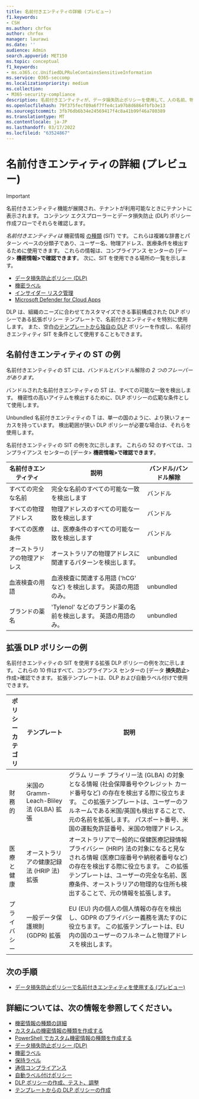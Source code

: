 ```yaml
---
title: 名前付きエンティティの詳細 (プレビュー)
f1.keywords:
- CSH
ms.author: chrfox
author: chrfox
manager: laurawi
ms.date: ''
audience: Admin
search.appverid: MET150
ms.topic: conceptual
f1_keywords:
- ms.o365.cc.UnifiedDLPRuleContainsSensitiveInformation
ms.service: O365-seccomp
ms.localizationpriority: medium
ms.collection:
- M365-security-compliance
description: 名前付きエンティティが、データ損失防止ポリシーを使用して、人の名前、物理的な住所、医療用語を含む機密アイテムを検出する方法について説明します。
ms.openlocfilehash: 79f375fecf09a6f7ffe4c1a97b8d6864fbfb3e13
ms.sourcegitcommit: 3fb76db6b34e24569417f4c8a41b99f46a780389
ms.translationtype: MT
ms.contentlocale: ja-JP
ms.lasthandoff: 03/17/2022
ms.locfileid: "63524867"
---
```

# <a name="learn-about-named-entities-preview"></a>名前付きエンティティの詳細 (プレビュー)

> [!IMPORTANT]
> 名前付きエンティティ機能が展開され、テナントが利用可能なときにテナントに表示されます。 コンテンツ エクスプローラーとデータ損失防止 (DLP) ポリシー作成フローでそれらを確認します。 

*名前付きエンティティは* 機密情報 [の種類](sensitive-information-type-learn-about.md) (SIT) です。 これらは複雑な辞書とパターン ベースの分類子であり、ユーザー名、物理アドレス、医療条件を検出するために使用できます。 これらの情報は、コンプライアンス センターの [データ> **機密情報>で確認できます**。 次に、SIT を使用できる場所の一覧を示します。

- [データ損失防止ポリシー (DLP)](dlp-learn-about-dlp.md) 
- [機密ラベル](sensitivity-labels.md)
- [インサイダー リスク管理](insider-risk-management-solution-overview.md)
- [Microsoft Defender for Cloud Apps](/cloud-app-security/what-is-cloud-app-security)

DLP は、組織のニーズに合わせてカスタマイズできる事前構成された DLP ポリシーである拡張ポリシー テンプレートで、名前付きエンティティを特別に使用します。 また、空白[のテンプレートから独自の DLP](create-test-tune-dlp-policy.md) ポリシーを[](create-a-dlp-policy-from-a-template.md)作成し、名前付きエンティティ SIT を条件として使用することもできます。

<!-- There are many other SITs that detect strings like social security, credit card, or bank account numbers to identify sensitive items. For more information, see [Sensitive information types entity definitions](sensitive-information-type-entity-definitions.md).-->



## <a name="examples-of-named-entity-sits"></a>名前付きエンティティの ST の例

名前付きエンティティの ST には、バンドルとバンドル解除の *2 つのフレーバーがあります。*

バンドルされた名前付きエンティティの ST は、すべての可能な一致を検出します。 機密性の高いアイテムを検出するために、DLP ポリシーの広範な条件として使用します。

Unbundled 名前付きエンティティの T は、単一の国のように、より狭いフォーカスを持っています。 検出範囲が狭い DLP ポリシーが必要な場合は、それらを使用します。
 
名前付きエンティティの SIT の例を次に示します。 これらの 52 のすべては、コンプライアンス センターの [データ> **機密情報>で確認できます**。

|名前付きエンティティ |説明  |バンドル/バンドル解除  |
|---------|---------|---------|
|すべての完全な名前    |完全な名前のすべての可能な一致を検出します         |   バンドル      |
|すべての物理アドレス    |物理アドレスのすべての可能な一致を検出します     | バンドル |
|すべての医療条件    |は、医療条件のすべての可能な一致を検出します |バンドル |
|オーストラリアの物理アドレス |  オーストラリアの物理アドレスに関連するパターンを検出します。 |unbundled |
|血液検査の用語     |血液検査に関連する用語 ('hCG' など) を検出します。 英語の用語のみ。      |unbundled |
|ブランドの薬名     |'Tylenol' などのブランド薬の名前を検出します。 英語の用語のみ。         |unbundled |

## <a name="examples-of-enhanced-dlp-policies"></a>拡張 DLP ポリシーの例

名前付きエンティティの SIT を使用する拡張 DLP ポリシーの例を次に示します。 これらの 10 件はすべて、コンプライアンス センターの [データ **損失防止**>作成>確認できます。 拡張テンプレートは、DLP および自動ラベル付けで使用できます。

|ポリシー カテゴリ  |テンプレート  |説明  |
|---------|---------|---------|
|財務的|米国の Gramm-Leach-Bliley 法 (GLBA) 拡張         |グラム リーチ ブライリー法 (GLBA) の対象となる情報 (社会保障番号やクレジット カード番号など) の存在を検出する際に役立ちます。 この拡張テンプレートは、ユーザーのフルネームである米国/英国も検出することで、元の名前を拡張します。 パスポート番号、米国の運転免許証番号、米国の物理アドレス。         |
| 医療と健康   |オーストラリアの健康記録法 (HRIP 法) 拡張         |オーストラリアで一般的に保健医療記録情報プライバシー (HRIP) 法の対象になると見なされる情報 (医療口座番号や納税者番号など) の存在を検出する際に役立ちます。 この拡張テンプレートは、ユーザーの完全な名前、医療条件、オーストラリアの物理的な住所も検出することで、元の情報を拡張します。         |
|プライバシー   |一般データ保護規則 (GDPR) 拡張         | EU (EU) 内の個人の個人情報の存在を検出し、GDPR のプライバシー義務を満たすのに役立ちます。 この拡張テンプレートは、EU 内の国のユーザーのフルネームと物理アドレスを検出します。        |


## <a name="next-steps"></a>次の手順

- [データ損失防止ポリシーで名前付きエンティティを使用する (プレビュー)](named-entities-use.md)


## <a name="for-further-information"></a>詳細については、次の情報を参照してください。
<!--- [Sensitive information type entity definitions](sensitive-information-type-entity-definitions.md)-->
- [機密情報の種類の詳細](sensitive-information-type-learn-about.md)
- [カスタムの機密情報の種類を作成する](create-a-custom-sensitive-information-type.md)
- [PowerShell でカスタム機密情報の種類を作成する](create-a-custom-sensitive-information-type-in-scc-powershell.md)
- [データ損失防止ポリシー (DLP)](data-loss-prevention-policies.md) 
- [機密ラベル](sensitivity-labels.md)
- [保持ラベル](retention.md)
- [通信コンプライアンス](communication-compliance.md)
- [自動ラベル付けポリシー](apply-sensitivity-label-automatically.md#how-to-configure-auto-labeling-for-office-apps)
- [DLP ポリシーの作成、テスト、調整](create-test-tune-dlp-policy.md)
- [テンプレートからの DLP ポリシーの作成](create-a-dlp-policy-from-a-template.md) 
